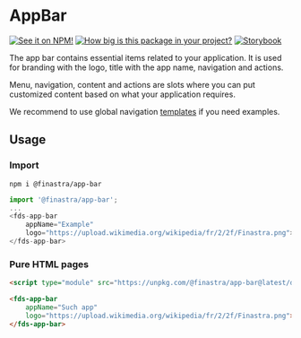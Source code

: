 # AppBar
[![See it on NPM!](https://img.shields.io/npm/v/@finastra/app-bar?style=for-the-badge)](https://www.npmjs.com/package/@finastra/app-bar)
[![How big is this package in your project?](https://img.shields.io/bundlephobia/minzip/@finastra/app-bar?style=for-the-badge)](https://bundlephobia.com/result?p=@finastra/app-bar)
[![Storybook](https://shields.io/badge/-Play%20with%20this%20web%20component-2a0481?logo=storybook&style=for-the-badge)](https://finastra.github.io/finastra-design-system/?path=/story/components-app-bar--default)

The app bar contains essential items related to your application. It is used for branding with the logo, title with the app name, navigation and actions.

Menu, navigation, content and actions are slots where you can put customized content based on what your application requires.

We recommend to use global navigation [templates](https://finastra.github.io/finastra-design-system/?path=/story/patterns-global-nav--default) if you need examples.

## Usage

### Import

```
npm i @finastra/app-bar
```

```ts
import '@finastra/app-bar';
...
<fds-app-bar
    appName="Example" 
    logo="https://upload.wikimedia.org/wikipedia/fr/2/2f/Finastra.png">
</fds-app-bar>
```

### Pure HTML pages

```html
<script type="module" src="https://unpkg.com/@finastra/app-bar@latest/dist/src/app-bar.js?module"></script>

<fds-app-bar
    appName="Such app" 
    logo="https://upload.wikimedia.org/wikipedia/fr/2/2f/Finastra.png">
</fds-app-bar>
```
